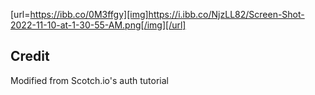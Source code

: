 [url=https://ibb.co/0M3ffgy][img]https://i.ibb.co/NjzLL82/Screen-Shot-2022-11-10-at-1-30-55-AM.png[/img][/url]

## Credit

Modified from Scotch.io's auth tutorial
